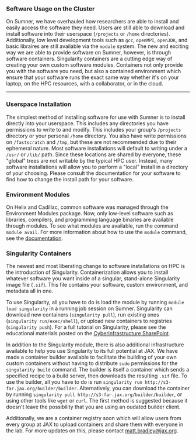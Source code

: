 ### Software Usage on the Cluster

On Sumner, we have overhauled how researchers are able to install and easily access the software they need. Users are still able to download and install software into their userspace (`/projects` or `/home` directories). Additionally, low level development tools such as `gcc`, `openMPI`, `openJDK`, and basic libraires are still available via the `module` system. The new and exciting way we are able to provide software on Sumner, however, is through software containers. Singularity containers are a cutting edge way of creating your own custom software modules. Containers not only provide you with the software you need, but also a contained environment which ensure that your software runs the exact same way whether it's on your laptop, on the HPC resources, with a collaborator, or in the cloud. 

---
### Userspace Installation

The simplest method of installing software for use with Sumner is to install directly into your userspace. This includes any directories you have permissions to write to and modify. This includes your group's `/projects` directory or your personal `/home` directory. You also have write permissions on `/fastscratch` and `/tmp`, but these are not recommended due to their ephemeral nature. Most software installations will default to writing under a `/usr/` or `/lib/` path. Since these locations are shared by everyone, these "global" trees are not writable by the typical HPC user. Instead, many software installations will allow you to perform a "local" install in a directory of your choosing. Please consult the documentation for your software to find how to change the install path for your software. 

### Environment Modules

On Helix and Cadillac, common software was managed through the Environment Modules package. Now, only low-level software such as libraries, compilers, and programming language binaries are available through modules. To see what modules are available, run the command `module avail`. For more information about how to use the `module` command, see the [documentation](https://modules.readthedocs.io/en/latest/). 

### Singularity Containers

The newest and most liberating change to software installations on HPC is the introduction of Singularity. Containerization allows you to install whatever software you want inside of a singular, stand-alone Singularity image file (`.sif`). This file contains your software, custom environment, and metadata all in one. 

To use Singularity, all you have to do is load the module by running `module load singularity` in a running job session on Sumner. Singularity can download new containers (`singularity pull`), run existing ones (`singularity run/exec/shell`), or upload new containers to registries (`singularity push`). For a full tutorial on Singularity, please see the educational materials posted on the [Cyberinfrastructure SharePoint](https://jacksonlaboratory.sharepoint.com/sites/ResearchIT/SitePages/Containerization-with-Singularity--101.aspx). 

In addition to the Singularity module, there is also additional infrastructure available to help you use Singularity to its full potential at JAX. We have made a container builder available to facilitate the building of your own custom containers without having to distribute `sudo` permissions for the `singularity build` command. The builder is itself a container which sends a specified recipe to a build server, then downloads the resulting `.sif` file. To use the builder, all you have to do is run `singularity run http://s3-far.jax.org/builder/builder`. Alternatively, you can download the container by running `singularity pull http://s3-far.jax.org/builder/builder`, or using other tools like `wget` or `curl`. The first method is suggested because it doesn't leave the possibility that you are using an oudated builder client. 

Additionally, we are a container registry soon which will allow users from every group at JAX to upload containers and share them with everyone in the lab. For more updates on this, please contact [matt.bradley@jax.org](mailto:matt.bradley@jax.org). 
